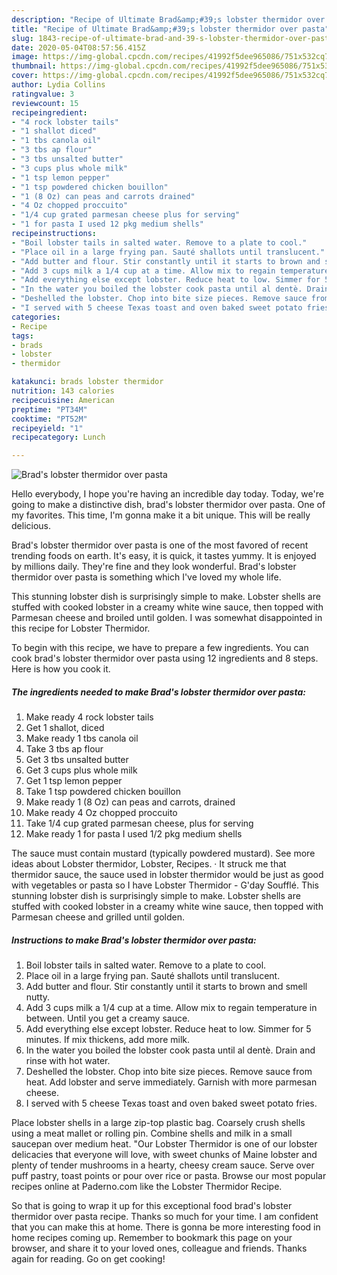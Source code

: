 ```yaml
---
description: "Recipe of Ultimate Brad&amp;#39;s lobster thermidor over pasta"
title: "Recipe of Ultimate Brad&amp;#39;s lobster thermidor over pasta"
slug: 1843-recipe-of-ultimate-brad-and-39-s-lobster-thermidor-over-pasta
date: 2020-05-04T08:57:56.415Z
image: https://img-global.cpcdn.com/recipes/41992f5dee965086/751x532cq70/brads-lobster-thermidor-over-pasta-recipe-main-photo.jpg
thumbnail: https://img-global.cpcdn.com/recipes/41992f5dee965086/751x532cq70/brads-lobster-thermidor-over-pasta-recipe-main-photo.jpg
cover: https://img-global.cpcdn.com/recipes/41992f5dee965086/751x532cq70/brads-lobster-thermidor-over-pasta-recipe-main-photo.jpg
author: Lydia Collins
ratingvalue: 3
reviewcount: 15
recipeingredient:
- "4 rock lobster tails"
- "1 shallot diced"
- "1 tbs canola oil"
- "3 tbs ap flour"
- "3 tbs unsalted butter"
- "3 cups plus whole milk"
- "1 tsp lemon pepper"
- "1 tsp powdered chicken bouillon"
- "1 (8 Oz) can peas and carrots drained"
- "4 Oz chopped proccuito"
- "1/4 cup grated parmesan cheese plus for serving"
- "1 for pasta I used 12 pkg medium shells"
recipeinstructions:
- "Boil lobster tails in salted water. Remove to a plate to cool."
- "Place oil in a large frying pan. Sauté shallots until translucent."
- "Add butter and flour. Stir constantly until it starts to brown and smell nutty."
- "Add 3 cups milk a 1/4 cup at a time. Allow mix to regain temperature in between. Until you get a creamy sauce."
- "Add everything else except lobster. Reduce heat to low. Simmer for 5 minutes. If mix thickens, add more milk."
- "In the water you boiled the lobster cook pasta until al dentè. Drain and rinse with hot water."
- "Deshelled the lobster. Chop into bite size pieces. Remove sauce from heat. Add lobster and serve immediately. Garnish with more parmesan cheese."
- "I served with 5 cheese Texas toast and oven baked sweet potato fries."
categories:
- Recipe
tags:
- brads
- lobster
- thermidor

katakunci: brads lobster thermidor 
nutrition: 143 calories
recipecuisine: American
preptime: "PT34M"
cooktime: "PT52M"
recipeyield: "1"
recipecategory: Lunch

---
```



![Brad&#39;s lobster thermidor over pasta](https://img-global.cpcdn.com/recipes/41992f5dee965086/751x532cq70/brads-lobster-thermidor-over-pasta-recipe-main-photo.jpg)

Hello everybody, I hope you're having an incredible day today. Today, we're going to make a distinctive dish, brad&#39;s lobster thermidor over pasta. One of my favorites. This time, I'm gonna make it a bit unique. This will be really delicious.

Brad&#39;s lobster thermidor over pasta is one of the most favored of recent trending foods on earth. It's easy, it is quick, it tastes yummy. It is enjoyed by millions daily. They're fine and they look wonderful. Brad&#39;s lobster thermidor over pasta is something which I've loved my whole life.

This stunning lobster dish is surprisingly simple to make. Lobster shells are stuffed with cooked lobster in a creamy white wine sauce, then topped with Parmesan cheese and broiled until golden. I was somewhat disappointed in this recipe for Lobster Thermidor.


To begin with this recipe, we have to prepare a few ingredients. You can cook brad&#39;s lobster thermidor over pasta using 12 ingredients and 8 steps. Here is how you cook it.

<!--inarticleads1-->

##### The ingredients needed to make Brad&#39;s lobster thermidor over pasta:

1. Make ready 4 rock lobster tails
1. Get 1 shallot, diced
1. Make ready 1 tbs canola oil
1. Take 3 tbs ap flour
1. Get 3 tbs unsalted butter
1. Get 3 cups plus whole milk
1. Get 1 tsp lemon pepper
1. Take 1 tsp powdered chicken bouillon
1. Make ready 1 (8 Oz) can peas and carrots, drained
1. Make ready 4 Oz chopped proccuito
1. Take 1/4 cup grated parmesan cheese, plus for serving
1. Make ready 1 for pasta I used 1/2 pkg medium shells


The sauce must contain mustard (typically powdered mustard). See more ideas about Lobster thermidor, Lobster, Recipes. · It struck me that thermidor sauce, the sauce used in lobster thermidor would be just as good with vegetables or pasta so I have Lobster Thermidor - G&#39;day Soufflé. This stunning lobster dish is surprisingly simple to make. Lobster shells are stuffed with cooked lobster in a creamy white wine sauce, then topped with Parmesan cheese and grilled until golden. 

<!--inarticleads2-->

##### Instructions to make Brad&#39;s lobster thermidor over pasta:

1. Boil lobster tails in salted water. Remove to a plate to cool.
1. Place oil in a large frying pan. Sauté shallots until translucent.
1. Add butter and flour. Stir constantly until it starts to brown and smell nutty.
1. Add 3 cups milk a 1/4 cup at a time. Allow mix to regain temperature in between. Until you get a creamy sauce.
1. Add everything else except lobster. Reduce heat to low. Simmer for 5 minutes. If mix thickens, add more milk.
1. In the water you boiled the lobster cook pasta until al dentè. Drain and rinse with hot water.
1. Deshelled the lobster. Chop into bite size pieces. Remove sauce from heat. Add lobster and serve immediately. Garnish with more parmesan cheese.
1. I served with 5 cheese Texas toast and oven baked sweet potato fries.


Place lobster shells in a large zip-top plastic bag. Coarsely crush shells using a meat mallet or rolling pin. Combine shells and milk in a small saucepan over medium heat. &#34;Our Lobster Thermidor is one of our lobster delicacies that everyone will love, with sweet chunks of Maine lobster and plenty of tender mushrooms in a hearty, cheesy cream sauce. Serve over puff pastry, toast points or pour over rice or pasta. Browse our most popular recipes online at Paderno.com like the Lobster Thermidor Recipe. 

So that is going to wrap it up for this exceptional food brad&#39;s lobster thermidor over pasta recipe. Thanks so much for your time. I am confident that you can make this at home. There is gonna be more interesting food in home recipes coming up. Remember to bookmark this page on your browser, and share it to your loved ones, colleague and friends. Thanks again for reading. Go on get cooking!
